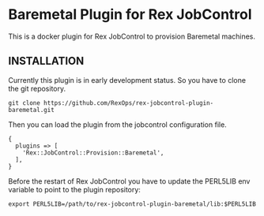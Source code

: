 # Baremetal Plugin for Rex JobControl


This is a docker plugin for Rex JobControl to provision Baremetal machines.


## INSTALLATION

Currently this plugin is in early development status. So you have to clone the git repository.

```
git clone https://github.com/RexOps/rex-jobcontrol-plugin-baremetal.git
```

Then you can load the plugin from the jobcontrol configuration file.

```
{
  plugins => [
    'Rex::JobControl::Provision::Baremetal',
  ],
}
```

Before the restart of Rex JobControl you have to update the PERL5LIB env variable to point to the plugin repository:

```
export PERL5LIB=/path/to/rex-jobcontrol-plugin-baremetal/lib:$PERL5LIB
```
